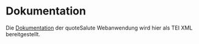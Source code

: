 # Dokumentation
 
Die [Dokumentation](https://github.com/telota/salutesig/blob/master/doc/documentation-de.xml) der quoteSalute Webanwendung wird hier als TEI XML bereitgestellt.
 

